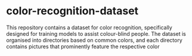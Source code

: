 # color-recognition-dataset
This repository contains a dataset for color recognition, specifically designed for training models to assist colour-blind people. The dataset is organised into directories based on common colors, and each directory contains pictures that prominently feature the respective color
